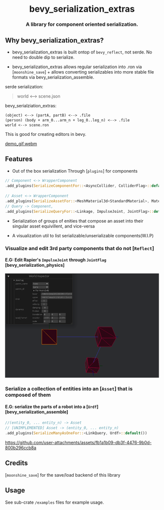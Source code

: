 
<div align="center">
    <h1> bevy_serialization_extras </h1>
    <h3> 
    A library for component oriented serialization. 

</div>
    <!-- A library that allows the editing of non-reflect components via wrapper components, and serialization of these components via  -->

## Why bevy_serialization_extras?

- bevy_serialization_extras is built ontop of `bevy_reflect`, not serde. No need to double dip to serialize.

- bevy_serialization_extras allows regular serialization into .ron via [`moonshine_save`] + allows converting serializables into more stable file formats via bevy_serialization_assemble. 

serde serialization: 
> world <--> scene.json

bevy_serialziation_extras:
```
(object) <--> (partA, partB) <--> .file
(person) (body + arm_0...arm_n + leg_0..leg_n) <--> .file
world <--> scene.ron
```

This is good for creating editors in bevy.

[demo_gif.webm](https://github.com/rydb/bevy_serialization_extras/assets/43288084/3bda45f1-c75a-437b-a02d-27e58bd3276e)



## Features

- Out of the box serialization Through [`plugins`] for components

```Rust
// Component <-> WrapperComponent
.add_plugins(SerializeComponentFor::<AsyncCollider, ColliderFlag>::default())

// Asset <-> WrapperComponent
.add_plugins(SerializeAssetFor::<MeshMaterial3d<StandardMaterial>, MaterialFlag3d>::default())
// Query -> Component, 
.add_plugins(SerializeQueryFor::<Linkage, ImpulseJoint, JointFlag>::default())
```

- Serialization of groups of enities that compose an asset into their singular asset equivillent, and vice-versa

- A visualization util to list serializable/unserializable components(W.I.P)


### Visualize and edit 3rd party components that do not [`Reflect`]
#### E.G: Edit Rapier's `ImpulseJoint` through `JointFlag` [bevy_serialization_physics]
![edit_example.png](edit_example.png)

### Serialize a collection of entities into an [`Asset`] that is composed of them
#### E.G: serialize the parts of a robot into a [`Urdf`] [bevy_serialization_assemble]

```Rust
//(entity_0, ... entity_n) -> Asset
// [UNIMPLEMENTED] Asset -> (entity_0, ... entity_n)
.add_plugins(SerializeManyAsOneFor::<LinkQuery, Urdf>::default())
```

https://github.com/user-attachments/assets/fb1a1b09-db3f-4476-9b0d-800b296ccb8a

## Credits

[`moonshine_save`] for the save/load backend of this library


## Usage

See sub-crate `/examples` files for example usage.
